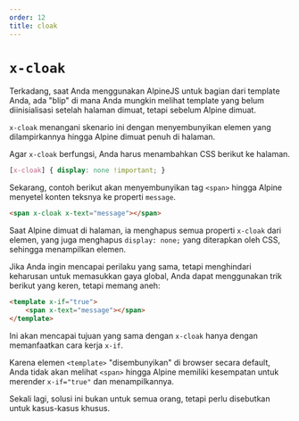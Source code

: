```yaml
---
order: 12
title: cloak
---
```


# `x-cloak`

Terkadang, saat Anda menggunakan AlpineJS untuk bagian dari template Anda, ada "blip" di mana Anda mungkin melihat template yang belum diinisialisasi setelah halaman dimuat, tetapi sebelum Alpine dimuat.

`x-cloak` menangani skenario ini dengan menyembunyikan elemen yang dilampirkannya hingga Alpine dimuat penuh di halaman.

Agar `x-cloak` berfungsi, Anda harus menambahkan CSS berikut ke halaman.

```css
[x-cloak] { display: none !important; }
```

Sekarang, contoh berikut akan menyembunyikan tag `<span>` hingga Alpine menyetel konten teksnya ke properti `message`.

```html
<span x-cloak x-text="message"></span>
```

Saat Alpine dimuat di halaman, ia menghapus semua properti `x-cloak` dari elemen, yang juga menghapus `display: none;` yang diterapkan oleh CSS, sehingga menampilkan elemen.

Jika Anda ingin mencapai perilaku yang sama, tetapi menghindari keharusan untuk memasukkan gaya global, Anda dapat menggunakan trik berikut yang keren, tetapi memang aneh:

```html
<template x-if="true">
    <span x-text="message"></span>
</template>
```

Ini akan mencapai tujuan yang sama dengan `x-cloak` hanya dengan memanfaatkan cara kerja `x-if`.

Karena elemen `<template>` "disembunyikan" di browser secara default, Anda tidak akan melihat `<span>` hingga Alpine memiliki kesempatan untuk merender `x-if="true"` dan menampilkannya.

Sekali lagi, solusi ini bukan untuk semua orang, tetapi perlu disebutkan untuk kasus-kasus khusus.
